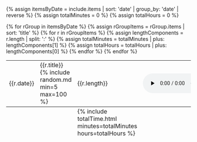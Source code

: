 {% assign itemsByDate = include.items | sort: 'date' | group_by: 'date' | reverse %}
{% assign totalMinutes = 0 %}
{% assign totalHours = 0 %}

<table>
    <tbody>
        {% for rGroup in itemsByDate %}
            {% assign rGroupItems = rGroup.items | sort: 'title' %}
            {% for r in rGroupItems %}
                {% assign lengthComponents = r.length | split: ':' %}
                {% assign totalMinutes = totalMinutes | plus: lengthComponents[1] %}
                {% assign totalHours = totalHours | plus: lengthComponents[0] %}
                <tr>
                    <td>{{r.date}}</td>
                    <td>
                        {{r.title}} {% include random.md min=5 max=100 %}
                    </td>
                    <td>
                        {{r.length}}
                    </td>
                    <td>
                        <audio src="{{site.url}}/recordings/{{r.path}}" controls controlsList="nodownload" preload="none" />
                    </td>
                </tr>
            {% endfor %}
        {% endfor %}
    </tbody>
    <tfoot>
        <tr>
            <td colspan="2"></td>
            <td>{% include totalTime.html minutes=totalMinutes hours=totalHours %}</td>
            <td></td>
        </tr>
    </tfoot>
</table>
